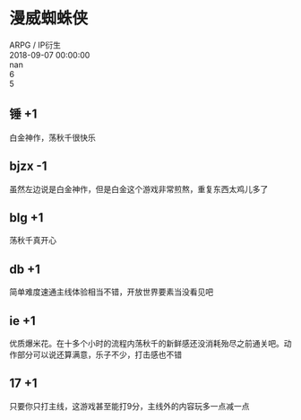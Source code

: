 



# 漫威蜘蛛侠
  
ARPG / IP衍生  
2018-09-07 00:00:00  
nan  
6  
5
## 锤 +1


白金神作，荡秋千很快乐
## bjzx -1


虽然左边说是白金神作，但是白金这个游戏非常煎熬，重复东西太鸡儿多了
## blg +1


荡秋千真开心
##  db +1 


 简单难度速通主线体验相当不错，开放世界要素当没看见吧 
## ie +1


优质爆米花。在十多个小时的流程内荡秋千的新鲜感还没消耗殆尽之前通关吧。动作部分可以说还算满意，乐子不少，打击感也不错
## 17 +1


只要你只打主线，这游戏甚至能打9分，主线外的内容玩多一点减一点